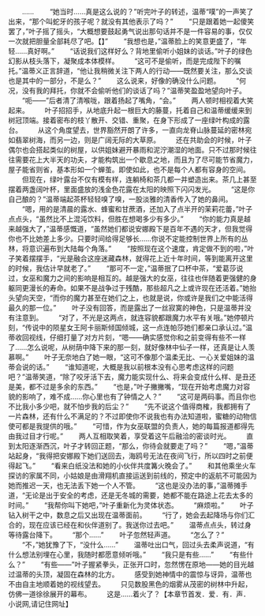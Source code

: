 　　……
　　“她当时……真是这么说的？”听完叶子的转述，温蒂“噗”的一声笑了出来，“那个叫蛇牙的孩子呢？就没有其他表示了吗？”
　　“只是跟着她一起傻笑罢了，”叶子摇了摇头，“大概想要鼓起勇气说出那句话并不是一件容易的事，仅仅一次就把胆量全部耗尽了吧。【】”
　　“我想也是，”温蒂脸上的笑意更盛了，“年轻……真好啊。”
　　“话说我们这样好么？背地里偷听小姐妹的谈话。”叶子的绿色幻影从枝头落下，凝聚成本体模样。
　　“这可不是偷听，而是完成陛下的嘱托。”温蒂义正言辞道，“他让我稍微关注下两人的行动——既然要关注，那么交谈也是其中的一部分，不是么？”
　　这么说来，好像的确没什么问题。
　　“何况，没有我的拜托，你就不会偷听他们的谈话了吗？”温蒂笑盈盈地望向叶子。
　　“呃——”后者清了清喉咙，跟着扬起了嘴角，“会。”
　　两人顿时相视着大笑起来。
　　叶子招招手，从地底升起一根巨大的藤蔓，托着自己和温蒂缓缓来到树冠顶端。接着密布的枝丫散开、交错、重聚，在身下形成了一座绿叶构成的露台。
　　从这个角度望去，世界豁然开朗了许多，一直向龙脊山脉蔓延的密林宛如翡翠树海，而另一边，则是广阔无际的大草原。
　　还在共助会的时候，叶子偶尔也会搭起类似的树屋，以供姐妹避开暴雨和泥泞潮湿的地面。只不过那时候往往需要花上大半天的功夫，才能构筑出一个歇息之地，而且为了尽可能节省魔力，屋子能省则省，基本形如一个蝉茧。即使如此，也不是每个人都有容身的空间。
　　但现在，绿叶露台不仅有模有样，连躺椅和茶几都一并塑造出来。茶几上甚至摆着两盏阔叶杯，里面盛放的浅金色花露在太阳的映照下闪闪发光。
　　“这是你自己酿的？”温蒂端起茶杯轻轻嗅了嗅，一股淡雅的清香传入了她的鼻间。
　　“嗯，用的是清晨的露水、蜂蜜和甘蔗酒，还加入了点半开的茉莉花蕾，”叶子点点头，“虽然比不上混沌饮料，但胜在想喝多少有多少。”
　　“你的能力真是越来越强大了，”温蒂感慨道，“虽然她们都说安娜殿下是百年不遇的天才，但我觉得你也不比她差上多少。只要时间给得足够长……你说不定能控制世界上所有的丛林，将意识遍布到大陆每个角落。”
　　“按照现在这个速度，肯定做不到的啦，”叶子笑着摆摆手，“光是融合这座迷藏森林，就得花上近十年时间，等到能离开这里的时候，我估计早就老了。”
　　“那可不一定，”温蒂抿了口杯中茶，“爱葛莎说过，女巫和魔力之间的影响是相互的。越是强大的女巫，往往也伴随着更强健的身躯同更漫长的寿命。如果不是战争过于残酷，那些超凡之上或许现在还活着。”她抬头望向天空，“而你的魔力甚至在她们之上，也就是说，你或许是我们之中能活得最久的那一位。”
　　叶子没有回答，而是露出了一丝寂寞的神色，只是温蒂并没有注意到。
　　“对了，不光是这两点，就连容貌都跟魔力水平有关哦。”她停顿片刻，“传说中的陨星女王阿卡丽斯倾国倾城，这一点连帕莎她们都亲口承认过。”温蒂收回视线，仔细打量了对方片刻，“嗯——确实感觉你和之前变得有些不一样了……怎么说呢，从树荫中降下来的那一刻，就好像林中仙子一样，还真是让人羡慕啊。”
　　叶子无奈地白了她一眼，“这可不像那个温柔无比、一心关爱姐妹的温蒂会说的话。”
　　“谁知道呢，大概是我以前根本没有心思考虑这样的问题吧？”温蒂笑道，“除了咬牙活下去，魔力能实现什么、将来会变成什么样、是丑还是美，都不过是多余的东西。”
　　“也是，”叶子撇撇嘴，“现在开始考虑魔力对容貌的影响了，难不成……你心里也有了钟情之人？”
　　“这可是两码事。而且你也不比我小多少吧，就不怕步我的后尘？”
　　“先不说这个值得商榷，我都拥有了一片森林，还有什么不满足的？不过即使你不说我也有办法知道啦，蜜糖的动物信使可都是我提供的哦。”
　　“可惜，作为女巫联盟的负责人，她的每篇报道都得先由我过目才行呢。”
　　两人互相取笑着，享受着这午后融洽的密谈时光。
　　直到太阳逐渐西沉，叶子才转回正题，“那么，你待会就要走了吗？”
　　“嗯，”温蒂站起身，“我得把安娜殿下她们送回去，海鸥号无法在夜间飞行，所以四时之前便得起飞。”
　　“看来白纸没法和她的小伙伴共度篝火晚会了。”
　　和其他乘坐火车探访的家属不同，小姑娘是由滑翔机直接运送到前线的，预定中的返航不可能因为她而推迟一天，也无法丢下她一个人不管。
　　“这也是没办法的事，”温蒂摊手道，“无论是出于安全的考虑，还是无冬城的需要，她都不能在路途上花去太多的时间。”
　　“我帮你叫下她吧，”叶子重新化为灵体状态。
　　“麻烦啦。”
　　叶子钻入树干之中，数息之后又出现在温蒂面前。
　　“行了，她会去起降场与你们汇合的，现在应该已经在和伙伴道别了。我送你过去吧。”
　　温蒂点点头，转过身等待露台降下。
　　“那个……”
　　叶子忽然轻声道。
　　“怎么了？”
　　“不，”她犹豫了下，“没什么……”
　　温蒂吐出口气，回过头去柔声说道，“有什么想法别埋在心里，我随时都愿意倾听哦。”
　　“我只是有些……”
　　“有些什么？”
　　“有些——”叶子握紧拳头，正张开口时，忽然愣在原地——她的目光越过温蒂的头顶，凝固在森林的北方。
　　感受到她神情中的震惊与讶异，温蒂也不由自主地顺着她的视线望去。
　　只见数股黑色的烟雾从茂密的树林中升起，仿佛一道徐徐展开的幕布。
　　这是……着火了？【本章节首发．爱．有．声．小说网,请记住网址】